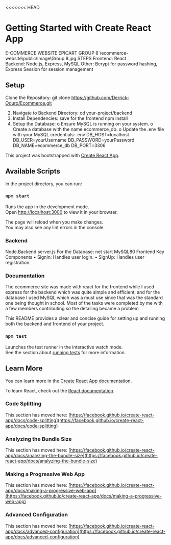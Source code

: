 <<<<<<< HEAD

# Getting Started with Create React App

E-COMMERCE WEBSITE
EPICART
GROUP 8
\ecommerce-website\public\image\Group 8.jpg
STEPS
Frontend: React  
Backend: Node.js, Express, MySQL
Other: Bcrypt for password hashing, Express Session for session management

## Setup

Clone the Repository: git clone https://github.com/Derrick-Oduro/Ecommerce.git

2. Navigate to Backend Directory:
   cd your-project/backend
3. Install Dependencies: save for the frontend
   npm install
4. Setup the Database:
   o Ensure MySQL is running on your system.
   o Create a database with the name ecommerce_db.
   o Update the .env file with your MySQL credentials:
   .env
   DB_HOST=localhost
   DB_USER=yourUsername
   DB_PASSWORD=yourPassword
   DB_NAME=ecommerce_db
   DB_PORT=3306

This project was bootstrapped with [Create React App](https://github.com/facebook/create-react-app).

## Available Scripts

In the project directory, you can run:

### `npm start`

Runs the app in the development mode.\
Open [http://localhost:3000](http://localhost:3000) to view it in your browser.

The page will reload when you make changes.\
You may also see any lint errors in the console.

### Backend

Node\.Backend\.server.js
For the Database: net start MySQL80
Frontend
Key Components
• SignIn: Handles user login.
• SignUp: Handles user registration.

### Documentation

The ecommerce site was made with react for the frontend while I used express for the backend which was quite simple and efficient, and for the database I used MySQL which was a must use since that was the standard one being thought in school.
Most of the tasks were completed by me with a few members contributing so the detailing became a problem

This README provides a clear and concise guide for setting up and running both the backend and frontend of your project.

### `npm test`

Launches the test runner in the interactive watch mode.\
See the section about [running tests](https://facebook.github.io/create-react-app/docs/running-tests) for more information.

## Learn More

You can learn more in the [Create React App documentation](https://facebook.github.io/create-react-app/docs/getting-started).

To learn React, check out the [React documentation](https://reactjs.org/).

### Code Splitting

This section has moved here: [https://facebook.github.io/create-react-app/docs/code-splitting](https://facebook.github.io/create-react-app/docs/code-splitting)

### Analyzing the Bundle Size

This section has moved here: [https://facebook.github.io/create-react-app/docs/analyzing-the-bundle-size](https://facebook.github.io/create-react-app/docs/analyzing-the-bundle-size)

### Making a Progressive Web App

This section has moved here: [https://facebook.github.io/create-react-app/docs/making-a-progressive-web-app](https://facebook.github.io/create-react-app/docs/making-a-progressive-web-app)

### Advanced Configuration

This section has moved here: [https://facebook.github.io/create-react-app/docs/advanced-configuration](https://facebook.github.io/create-react-app/docs/advanced-configuration)
